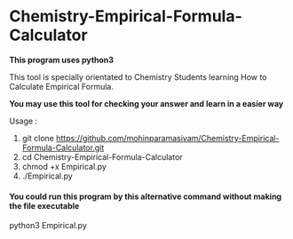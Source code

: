 # Chemistry-Empirical-Formula-Calculator

<b>This program uses python3 </b>

This tool is specially orientated to Chemistry Students learning How to Calculate Empirical Formula.

<b> You may use this tool for checking your answer and learn in a easier way </b>

Usage : 

1) git clone https://github.com/mohinparamasivam/Chemistry-Empirical-Formula-Calculator.git
2) cd Chemistry-Empirical-Formula-Calculator
3) chmod +x Empirical.py
4) ./Empirical.py


<h4> You could run this program by this alternative command without making the file executable</h4>

python3 Empirical.py
          
